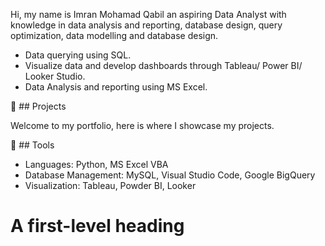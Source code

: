 Hi, my name is Imran Mohamad Qabil an aspiring Data Analyst with knowledge in data analysis and reporting, database design, query optimization, data modelling and database design.

- Data querying using SQL.
- Visualize data and develop dashboards through Tableau/ Power BI/ Looker Studio.
- Data Analysis and reporting using MS Excel.

📖 ## Projects

Welcome to my portfolio, here is where I showcase my projects.

🔨 ## Tools 

- Languages: Python, MS Excel VBA
- Database Management: MySQL, Visual Studio Code, Google BigQuery
- Visualization: Tableau, Powder BI, Looker

# A first-level heading
